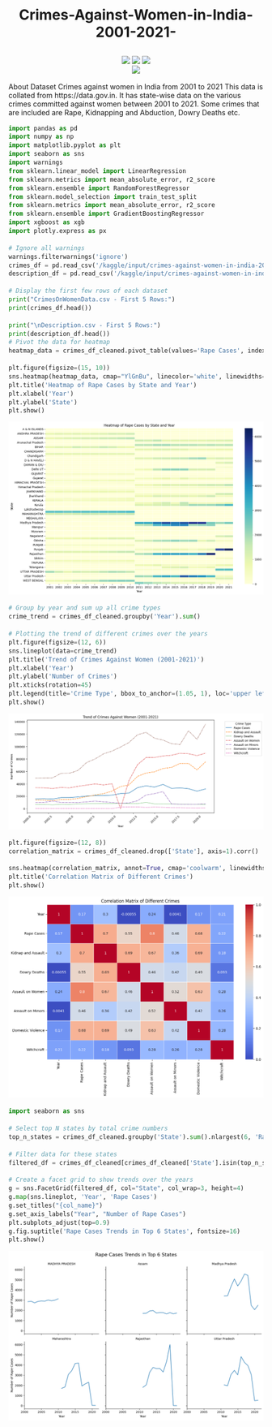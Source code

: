 
<div align="center">
      <H1> Crimes-Against-Women-in-India-2001-2021-</H1>
<H2>
</H2>  
     </div>

<body>
<p align="center">
  <a href="mailto:arifmiahcse952@gmail.com"><img src="https://img.shields.io/badge/Email-arifmiah%40gmail.com-blue?style=flat-square&logo=gmail"></a>
  <a href="https://github.com/Arif-miad"><img src="https://img.shields.io/badge/GitHub-%40ArifMiah-lightgrey?style=flat-square&logo=github"></a>
  <a href="https://www.linkedin.com/in/arif-miah-8751bb217/"><img src="https://img.shields.io/badge/LinkedIn-Arif%20Miah-blue?style=flat-square&logo=linkedin"></a>

 
  
  <br>
  <img src="https://img.shields.io/badge/Phone-%2B8801998246254-green?style=flat-square&logo=whatsapp">
  
</p>
About Dataset
Crimes against women in India from 2001 to 2021
This data is collated from https://data.gov.in. It has state-wise data on the various crimes committed against women between 2001 to 2021. Some crimes that are included are Rape, Kidnapping and Abduction, Dowry Deaths etc.

```python
import pandas as pd
import numpy as np 
import matplotlib.pyplot as plt
import seaborn as sns
import warnings
from sklearn.linear_model import LinearRegression
from sklearn.metrics import mean_absolute_error, r2_score
from sklearn.ensemble import RandomForestRegressor
from sklearn.model_selection import train_test_split
from sklearn.metrics import mean_absolute_error, r2_score
from sklearn.ensemble import GradientBoostingRegressor
import xgboost as xgb
import plotly.express as px

# Ignore all warnings
warnings.filterwarnings('ignore')
crimes_df = pd.read_csv('/kaggle/input/crimes-against-women-in-india-2001-2021/CrimesOnWomenData.csv')
description_df = pd.read_csv('/kaggle/input/crimes-against-women-in-india-2001-2021/description.csv')

# Display the first few rows of each dataset
print("CrimesOnWomenData.csv - First 5 Rows:")
print(crimes_df.head())

print("\nDescription.csv - First 5 Rows:")
print(description_df.head())
# Pivot the data for heatmap
heatmap_data = crimes_df_cleaned.pivot_table(values='Rape Cases', index='State', columns='Year', aggfunc='sum', fill_value=0)

plt.figure(figsize=(15, 10))
sns.heatmap(heatmap_data, cmap="YlGnBu", linecolor='white', linewidths=0.5)
plt.title('Heatmap of Rape Cases by State and Year')
plt.xlabel('Year')
plt.ylabel('State')
plt.show()
```
![image](https://github.com/Arif-miad/Crimes-Against-Women-in-India-2001-2021-/blob/main/crime.png)

```python
# Group by year and sum up all crime types
crime_trend = crimes_df_cleaned.groupby('Year').sum()

# Plotting the trend of different crimes over the years
plt.figure(figsize=(12, 6))
sns.lineplot(data=crime_trend)
plt.title('Trend of Crimes Against Women (2001-2021)')
plt.xlabel('Year')
plt.ylabel('Number of Crimes')
plt.xticks(rotation=45)
plt.legend(title='Crime Type', bbox_to_anchor=(1.05, 1), loc='upper left')
plt.show()
```
![image](https://github.com/Arif-miad/Crimes-Against-Women-in-India-2001-2021-/blob/main/crime2.png)
```python
plt.figure(figsize=(12, 8))
correlation_matrix = crimes_df_cleaned.drop(['State'], axis=1).corr()

sns.heatmap(correlation_matrix, annot=True, cmap='coolwarm', linewidths=0.5)
plt.title('Correlation Matrix of Different Crimes')
plt.show()
```

![image](https://github.com/Arif-miad/Crimes-Against-Women-in-India-2001-2021-/blob/main/crime3.png)
```python
import seaborn as sns

# Select top N states by total crime numbers
top_n_states = crimes_df_cleaned.groupby('State').sum().nlargest(6, 'Rape Cases').index

# Filter data for these states
filtered_df = crimes_df_cleaned[crimes_df_cleaned['State'].isin(top_n_states)]

# Create a facet grid to show trends over the years
g = sns.FacetGrid(filtered_df, col="State", col_wrap=3, height=4)
g.map(sns.lineplot, 'Year', 'Rape Cases')
g.set_titles("{col_name}")
g.set_axis_labels("Year", "Number of Rape Cases")
plt.subplots_adjust(top=0.9)
g.fig.suptitle('Rape Cases Trends in Top 6 States', fontsize=16)
plt.show()
```

![image](https://github.com/Arif-miad/Crimes-Against-Women-in-India-2001-2021-/blob/main/__results___16_0.png)





